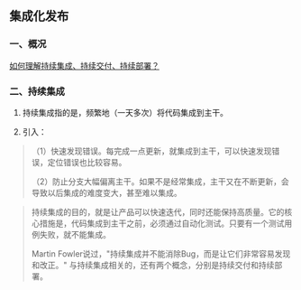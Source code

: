 ## 集成化发布

### 一、概况
[如何理解持续集成、持续交付、持续部署？](https://www.zhihu.com/question/23444990)

### 二、持续集成
1. 持续集成指的是，频繁地（一天多次）将代码集成到主干。

2. 引入：
>（1）快速发现错误。每完成一点更新，就集成到主干，可以快速发现错误，定位错误也比较容易。
>
>（2）防止分支大幅偏离主干。如果不是经常集成，主干又在不断更新，会导致以后集成的难度变大，甚至难以集成。

>持续集成的目的，就是让产品可以快速迭代，同时还能保持高质量。它的核心措施是，代码集成到主干之前，必须通过自动化测试。只要有一个测试用例失败，就不能集成。
>
>Martin Fowler说过，"持续集成并不能消除Bug，而是让它们非常容易发现和改正。"
>与持续集成相关的，还有两个概念，分别是持续交付和持续部署。